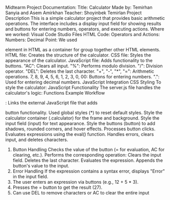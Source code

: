 Midtearm Project Documentation:
                                      Title:  Calculator
 Made by: Temirhan Sanyia and Asem Amirkhan
 Teacher: Shoyinbek Temirlan
 Project Description
 This is a simple calculator project that provides basic arithmetic operations. The 
interface includes a display input field for showing results and buttons for entering 
numbers, operators, and executing actions.
 Where we worked: 
Visual Code Studio
 Files
                                                          HTML Code:
 Operators and Actions:
 Numbers:
 Decimal Point:
 We used <div> element in HTML as a container for group together other HTML 
elements.
 HTML file: Creates the structure of the calculator.
 CSS file: Styles the appearance of the calculator.
 JavaScript file: Adds functionality to the buttons.
 "AC": Clears all input.
 "%": Performs modulo division.
 "/": Division operator.
 "DEL": Deletes the last character.
 "+", "-", "*", "=": Arithmetic operations.
 7, 8, 9, 4, 5, 6, 1, 2, 3, 0, 00: Buttons for entering numbers.
 ".": Used for entering decimal numbers.
JavaScript Integration
                                       CSS Styling
 To style the calculator:
                           JavaScript Functionality
 The server.js file handles the calculator's logic:
 Functions
 Example Workflow
 <script src="server.js"></script>: Links the external JavaScript file that adds 
button functionality.
 Used global styles (*) to reset default styles.
 Style the calculator container (.calculator) for the frame and background.
 Style the input field (input) for text appearance.
 Style the buttons (button) to add shadows, rounded corners, and hover effects.
 Processes button clicks.
 Evaluates expressions using the eval() function.
 Handles errors, clears input, and deletes characters.
 1. Button Handling
 Checks the value of the button (= for evaluation, AC for clearing, etc.).
 Performs the corresponding operation:
 Clears the input field.
 Deletes the last character.
 Evaluates the expression.
 Appends the button's value to the input.
 2. Error Handling
 If the expression contains a syntax error, displays "Error" in the input field.
 1. The user enters an expression via buttons (e.g., 12 + 5 * 3).
 2. Presses the = button to get the result (27).
 3. Can use DEL to remove characters or AC to clear the entire input
